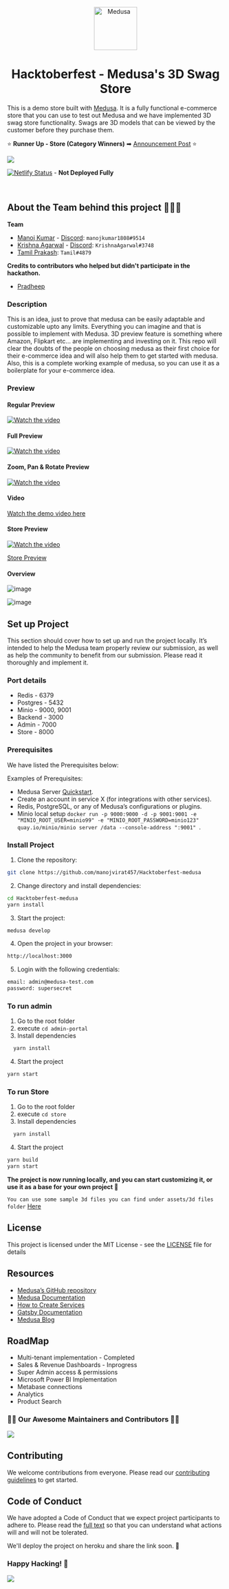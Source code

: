 <p align="center"> 
  <a href="https://www.medusa-commerce.com"> 
    <img alt="Medusa" src="https://user-images.githubusercontent.com/7554214/153162406-bf8fd16f-aa98-4604-b87b-e13ab4baf604.png" width="100" />
  </a>
</p>
<h1 align="center">
Hacktoberfest - Medusa's 3D Swag Store
</h1>

<p align="center">

This is a demo store built with [Medusa](https://www.medusajs.com). It is a fully functional e-commerce store that you can use to test out Medusa and we have implemented 3D swag store functionality. Swags are 3D models that can be viewed by the customer before they purchase them.
</p>

⭐ **Runner Up - Store (Category Winners)** ➡ [Announcement Post](https://medusajs.com/blog/hackathon-winners#:~:text=MrKrishnaAgarwal) ⭐

<img src= "assets/Cover.png">

<br>

[![Netlify Status](https://api.netlify.com/api/v1/badges/6ca08976-104d-49d1-b1fb-2381b61ac51c/deploy-status)](https://app.netlify.com/sites/medusa-hackathon/deploys) - **Not Deployed Fully**

<br>

## About the Team behind this project 👨🏻‍💻

**Team**

- [Manoj Kumar](https://github.com/manojvirat457) - [Discord](https://discordapp.com/users/930392488643031050): `manojkumar1808#9514`
- [Krishna Agarwal](https://github.com/MrKrishnaAgarwal) - [Discord](https://discordapp.com/users/983949353171447838): `KrishnaAgarwal#3748`
- [Tamil Prakash](https://github.com/TamilPrakash-S): `Tamil#4879`

**Credits to contributors who helped but didn't participate in the hackathon.**

- [Pradheep](https://github.com/iamdheep)


### Description

This is an idea, just to prove that medusa can be easily adaptable and customizable upto any limits. Everything you can imagine and that is possible to implement with Medusa. 3D preview feature is something where Amazon, Flipkart etc... are implementing and investing on it. This repo will clear the doubts of the people on choosing medusa as their first choice for their e-commerce idea and will also help them to get started with medusa.
Also, this is a complete working example of medusa, so you can use it as a boilerplate for your e-commerce idea.

### Preview

#### Regular Preview
[![Watch the video](https://github.com/manojvirat457/Hacktoberfest-medusa/blob/main/assets/thumbnail.png)](https://github.com/manojvirat457/Hacktoberfest-medusa/blob/main/assets/admin.mp4)

#### Full Preview
[![Watch the video](https://github.com/manojvirat457/Hacktoberfest-medusa/blob/main/assets/thumb2.png)](https://github.com/manojvirat457/Hacktoberfest-medusa/blob/main/assets/admin.mp4)

#### Zoom, Pan & Rotate Preview 
[![Watch the video](https://github.com/manojvirat457/Hacktoberfest-medusa/blob/main/assets/thub3.png)](https://github.com/manojvirat457/Hacktoberfest-medusa/blob/main/assets/admin.mp4)

#### Video

[Watch the demo video here](https://github.com/manojvirat457/Hacktoberfest-medusa/blob/main/assets/admin.mp4)

#### Store Preview

[![Watch the video](https://github.com/manojvirat457/Medusa-3D-Swag-Store/blob/main/assets/store.png)](https://clipchamp.com/watch/QePScELklT9)


[Store Preview](https://clipchamp.com/watch/QePScELklT9)

#### Overview

![image](https://user-images.githubusercontent.com/100597998/194545519-7b7b5db4-657f-4f55-9aca-eef5a121a5ae.png)


![image](https://user-images.githubusercontent.com/100597998/194545593-8a1e931d-7ea6-4268-b10d-c50a9e2784d1.png)

## Set up Project

This section should cover how to set up and run the project locally. It’s intended to help the Medusa team properly review our submission, as well as help the community to benefit from our submission. Please read it thoroughly and implement it.

### Port details
 - Redis - 6379
 - Postgres - 5432
 - Minio - 9000, 9001
 - Backend - 3000
 - Admin - 7000
 - Store - 8000

### Prerequisites

We have listed the Prerequisites below:

Examples of Prerequisites:

- Medusa Server [Quickstart](https://docs.medusajs.com/quickstart/quick-start).
- Create an account in service X (for integrations with other services).
- Redis, PostgreSQL, or any of Medusa’s configurations or plugins.
- Minio local setup `docker run -p 9000:9000 -d -p 9001:9001 -e "MINIO_ROOT_USER=minio99" -e "MINIO_ROOT_PASSWORD=minio123" quay.io/minio/minio server /data --console-address ":9001"
`.

### Install Project

1. Clone the repository:

```bash
git clone https://github.com/manojvirat457/Hacktoberfest-medusa
```

2. Change directory and install dependencies:

```bash
cd Hacktoberfest-medusa
yarn install
```

3. Start the project:

```bash
medusa develop
```
4. Open the project in your browser:

```bash
http://localhost:3000
```

5. Login with the following credentials:

```bash
email: admin@medusa-test.com
password: supersecret
```

### To run admin
1. Go to the root folder
2. execute `cd admin-portal`
3. Install dependencies 
```bash
  yarn install
```
4. Start the project
```bash
yarn start
```

### To run Store
1. Go to the root folder
2. execute `cd store`
3. Install dependencies 
```bash
  yarn install
```
4. Start the project
```bash
yarn build
yarn start
```

**The project is now running locally, and you can start customizing it, or use it as a base for your own project 🎉**

`You can use some sample 3d files you can find under assets/3d files folder` [Here](https://github.com/manojvirat457/Medusa-3D-Swag-Store/tree/main/assets/3d%20files)

## License

This project is licensed under the MIT License - see the [LICENSE](/LICENSE) file for details

## Resources
- [Medusa’s GitHub repository](https://github.com/medusajs/medusa)
- [Medusa Documentation](https://docs.medusajs.com)
- [How to Create Services](https://docs.medusajs.com/advanced/backend/services/create-service)
- [Gatsby Documentation](https://www.gatsbyjs.com/docs)
- [Medusa Blog](https://medusajs.com/blog)


## RoadMap
- Multi-tenant implementation - Completed
- Sales & Revenue Dashboards - Inprogress
- Super Admin access & permissions
- Microsoft Power BI Implementation
- Metabase connections
- Analytics
- Product Search

### 👨‍💻 Our Awesome Maintainers and Contributors 👩‍💻

<a href="https://github.com/manojvirat457/Hacktoberfest-medusa/graphs/contributors">
  <img src="https://contrib.rocks/image?repo=manojvirat457/Medusa-3D-Swag-Store" />
</a>

## Contributing

We welcome contributions from everyone. Please read our [contributing guidelines](/CONTRIBUTING.md) to get started.

## Code of Conduct

We have adopted a Code of Conduct that we expect project participants to adhere to. Please read the [full text](/CODE_OF_CONDUCT.md) so that you can understand what actions will and will not be tolerated.

We'll deploy the project on heroku and share the link soon. 🚀

### Happy Hacking! 🎃

<img src= "https://github.com/manojvirat457/Medusa-3D-Swag-Store/blob/main/assets/Cover%20Template.png" />

